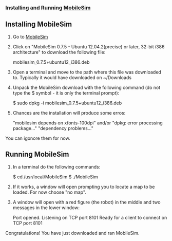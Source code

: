 ### Installing and Running [MobileSim](http://robots.mobilerobots.com/wiki/MobileSim)

## Installing MobileSim

1. Go to [MobileSim](http://robots.mobilerobots.com/wiki/MobileSim)

2. Click on "MobileSim 0.7.5 - Ubuntu 12.04.2(precise) or later, 32-bit i386 architecture" to download the following file:

	mobilesim_0.7.5+ubuntu12_i386.deb

3. Open a terminal and move to the path where this file was downloaded to. Typically it would have downloaded on ~/Downloads

4. Unpack the MobileSim download with the following command (do not type the $ symbol - it is only the terminal prompt):

	$ sudo dpkg -i mobilesim_0.7.5+ubuntu12_i386.deb

5. Chances are the installation will produce some erros:
	
	"mobilesim depends on xfonts-100dpi"
	and/or
	"dpkg: error processing package..."
	"dependency problems..."

You can igonore them for now.

## Running MobileSim

1. In a terminal do the following commands:

	$ cd /usr/local/MobileSim
	$ ./MobileSim

2. If it works, a window will open prompting you to locate a map to be loaded. For now choose "no map".

3. A window will open with a red figure (the robot) in the middle and two messages in the lower window:
	
	Port opened. Listening on TCP port 8101
	Ready for a client to connect on TCP port 8101


Congratulations! You have just downloaded and ran MobileSim.